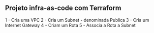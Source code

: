 ## Projeto infra-as-code com Terraform ##
1 - Cria uma VPC
2 - Cria um Subnet - denominada Publica
3 - Cria um Internet Gateway
4 - Criam um Rota
5 - Associa a Rota a Subnet
